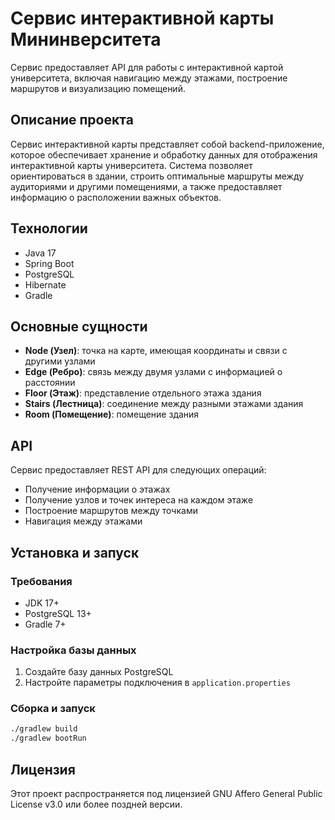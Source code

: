 # Сервис интерактивной карты Мининверситета

Сервис предоставляет API для работы с интерактивной картой университета, включая навигацию между этажами, построение маршрутов и визуализацию помещений.

## Описание проекта

Сервис интерактивной карты представляет собой backend-приложение, которое обеспечивает хранение и обработку данных для отображения интерактивной карты университета. Система позволяет ориентироваться в здании, строить оптимальные маршруты между аудиториями и другими помещениями, а также предоставляет информацию о расположении важных объектов.

## Технологии

- Java 17
- Spring Boot
- PostgreSQL
- Hibernate
- Gradle

## Основные сущности

- **Node (Узел)**: точка на карте, имеющая координаты и связи с другими узлами
- **Edge (Ребро)**: связь между двумя узлами с информацией о расстоянии
- **Floor (Этаж)**: представление отдельного этажа здания
- **Stairs (Лестница)**: соединение между разными этажами здания
- **Room (Помещение)**: помещение здания

## API

Сервис предоставляет REST API для следующих операций:
- Получение информации о этажах
- Получение узлов и точек интереса на каждом этаже
- Построение маршрутов между точками
- Навигация между этажами

## Установка и запуск

### Требования
- JDK 17+
- PostgreSQL 13+
- Gradle 7+

### Настройка базы данных
1. Создайте базу данных PostgreSQL
2. Настройте параметры подключения в `application.properties`

### Сборка и запуск
```bash
./gradlew build
./gradlew bootRun
```

## Лицензия

Этот проект распространяется под лицензией GNU Affero General Public License v3.0 или более поздней версии.